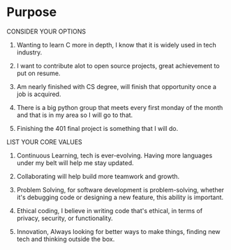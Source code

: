 # Purpose

CONSIDER YOUR OPTIONS

1. Wanting to learn C more in depth, I know that it is widely used in tech industry.

1. I want to contribute alot to open source projects, great achievement to put on resume.

1. Am nearly finished with CS degree, will finish that opportunity once a job is acquired.

1. There is a big python group that meets every first monday of the month and that is in my area so I will go to that.

1. Finishing the 401 final project is something that I will do.

LIST YOUR CORE VALUES

1. Continuous Learning, tech is ever-evolving. Having more languages under my belt will help me stay updated.

1. Collaborating will help build more teamwork and growth.

1. Problem Solving, for software development is problem-solving, whether it's debugging code or designing a new feature, this ability is important.

1. Ethical coding, I believe in writing code that's ethical, in terms of privacy, security, or functionality.

1. Innovation, Always looking for better ways to make things, finding new tech and thinking outside the box.
